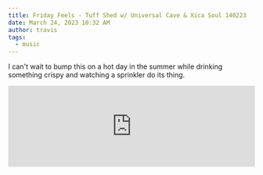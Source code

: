 ```yaml
---
title: Friday Feels - Tuff Shed w/ Universal Cave & Xica Soul 140223
date: March 24, 2023 10:32 AM
author: travis
tags:
  - music
---
```

I can't wait to bump this on a hot day in the summer while drinking something crispy and watching a sprinkler do its thing.

<iframe width="100%" height="166" scrolling="no" frameborder="no" allow="autoplay" src="https://w.soundcloud.com/player/?url=https%3A//api.soundcloud.com/tracks/1447882894&color=%23ff5500&auto_play=false&hide_related=false&show_comments=true&show_user=true&show_reposts=false&show_teaser=true"></iframe>